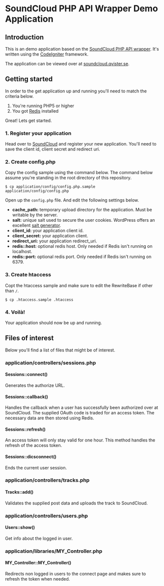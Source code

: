 # SoundCloud PHP API Wrapper Demo Application

## Introduction

This is an demo application based on the [SoundCloud PHP API wrapper](https://github.com/mptre/php-soundcloud). It's written using the [CodeIgniter](http://codeigniter.com) framework.

The application can be viewed over at [soundcloud.qvister.se](http://soundcloud.qvister.se).

## Getting started

In order to the get application up and running you'll need to match the criteria below.

1. You're running PHP5 or higher
3. You got [Redis](http://redis.io/) installed

Great! Lets get started.

### 1. Register your application

Head over to [SoundCloud](http://soundcloud.com/you/apps/new) and register your new application. You'll need to save the client id, client secret and redirect uri.

### 2. Create config.php

Copy the config sample using the command below. The command below assume you're standing in the root directory of this repository.

<pre><code>$ cp application/config/config.php.sample application/config/config.php</code></pre>

Open up the `config.php` file. And edit the following settings below.

* **cache_path:** temporary upload directory for the application. Must be writable by the server.
* **salt:** unique salt used to secure the user cookies. WordPress offers an excellent [salt generator](https://api.wordpress.org/secret-key/1.1/).
* **client_id:** your application client id.
* **client_secret:** your application client.
* **redirect\_uri:** your application redirect_uri.
* **redis::host:** optional redis host. Only needed if Redis isn't running on localhost.
* **redis::port:** optional redis port. Only needed if Redis isn't running on 6379.

### 3. Create htaccess

Copt the htaccess sample and make sure to edit the RewriteBase if other than `/`.

<pre><code>$ cp .htaccess.sample .htaccess</code></pre>

### 4. Voilà!

Your application should now be up and running.

## Files of interest

Below you'll find a list of files that might be of interest.

### application/controllers/sessions.php

#### Sessions::connect()

Generates the authorize URL.

#### Sessions::callback()

Handles the callback when a user has successfully been authorized over at SoundCloud. The supplied OAuth code is traded for an access token. The necessary data are then stored using Redis.

#### Sessions::refresh()

An access token will only stay valid for one hour. This method handles the refresh of the access token.

#### Sessions::dicsconnect()

Ends the current user session.

### application/controllers/tracks.php

#### Tracks::add()

Validates the supplied post data and uploads the track to SoundCloud.

### application/controllers/users.php

#### Users::show()

Get info about the logged in user.

### application/libraries/MY\_Controller.php

#### MY\_Controller::MY\_Controller()

Redirects non logged in users to the connect page and makes sure to refresh the token when needed.
